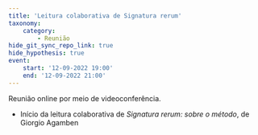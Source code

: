 ```yaml
---
title: 'Leitura colaborativa de Signatura rerum'
taxonomy:
    category:
        - Reunião
hide_git_sync_repo_link: true
hide_hypothesis: true
event:
    start: '12-09-2022 19:00'
    end: '12-09-2022 21:00'
---
```


Reunião online por meio de videoconferência.

- Início da leitura colaborativa de *Signatura rerum: sobre o método*, de Giorgio Agamben

